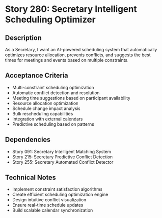 # Story 280: Secretary Intelligent Scheduling Optimizer

## Description
As a Secretary, I want an AI-powered scheduling system that automatically optimizes resource allocation, prevents conflicts, and suggests the best times for meetings and events based on multiple constraints.

## Acceptance Criteria
- Multi-constraint scheduling optimization
- Automatic conflict detection and resolution
- Meeting time suggestions based on participant availability
- Resource allocation optimization
- Schedule change impact analysis
- Bulk rescheduling capabilities
- Integration with external calendars
- Predictive scheduling based on patterns

## Dependencies
- Story 091: Secretary Intelligent Matching System
- Story 215: Secretary Predictive Conflict Detection
- Story 255: Secretary Automated Conflict Detector

## Technical Notes
- Implement constraint satisfaction algorithms
- Create efficient scheduling optimization engine
- Design intuitive conflict visualization
- Ensure real-time schedule updates
- Build scalable calendar synchronization